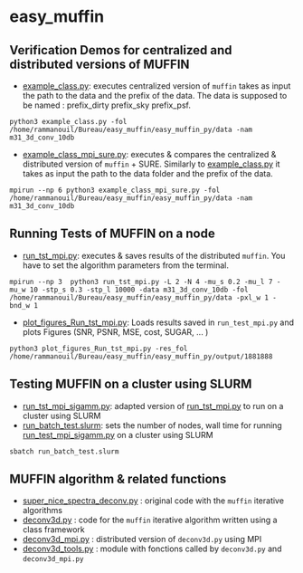 # easy_muffin

## Verification Demos for centralized and distributed versions of MUFFIN
- [example_class.py](easy_muffin_py/example_class.py): executes centralized version of  `muffin` takes as input the path to the data and the prefix of the data. The data is supposed to be named : prefix_dirty prefix_sky prefix_psf. 
``` 
python3 example_class.py -fol /home/rammanouil/Bureau/easy_muffin/easy_muffin_py/data -nam m31_3d_conv_10db
``` 

- [example_class_mpi_sure.py](easy_muffin_py/example_class_mpi_sure.py): executes & compares the centralized & distributed version of `muffin` + SURE. Similarly to [example_class.py](easy_muffin_py/example_class.py) it takes as input the path to the data folder and the prefix of the data.
```
mpirun --np 6 python3 example_class_mpi_sure.py -fol /home/rammanouil/Bureau/easy_muffin/easy_muffin_py/data -nam m31_3d_conv_10db
```

## Running Tests of MUFFIN on a node 
- [run_tst_mpi.py](easy_muffin_py/run_tst_mpi.py): executes & saves results of the distributed `muffin`. You have to set the algorithm parameters from the terminal. 
``` 
mpirun --np 3  python3 run_tst_mpi.py -L 2 -N 4 -mu_s 0.2 -mu_l 7 -mu_w 10 -stp_s 0.3 -stp_l 10000 -data m31_3d_conv_10db -fol /home/rammanouil/Bureau/easy_muffin/easy_muffin_py/data -pxl_w 1 -bnd_w 1
```
- [plot_figures_Run_tst_mpi.py](easy_muffin_py/plot_figures_Run_tst_mpi.py): Loads results saved in `run_test_mpi.py` and plots  Figures (SNR, PSNR, MSE, cost, SUGAR, ... )
```
python3 plot_figures_Run_tst_mpi.py -res_fol /home/rammanouil/Bureau/easy_muffin/easy_muffin_py/output/1881888
```

## Testing MUFFIN on a cluster using SLURM  
- [run_tst_mpi_sigamm.py](easy_muffin_py/run_tst_mpi_sigamm.py): adapted version of [run_tst_mpi.py](easy_muffin_py/run_tst_mpi.py) to run on a cluster using SLURM
- [run_batch_test.slurm](easy_muffin_py/run_batch_test.slurm): sets the number of nodes, wall time for running [run_test_mpi_sigamm.py](easy_muffin_py/run_test_mpi_sigamm.py) on a cluster using SLURM 
```
sbatch run_batch_test.slurm 
```

## MUFFIN algorithm & related functions 
- [super_nice_spectra_deconv.py](easy_muffin_py/super_nice_spectra_deconv.py) : original code with the `muffin` iterative algorithms
- [deconv3d.py](easy_muffin_py/deconv3d.py)  : code for the `muffin` iterative algorithm written using a class framework
- [deconv3d_mpi.py](easy_muffin_py/deconv3d_mpi.py)  : distributed version of `deconv3d.py` using MPI
- [deconv3d_tools.py](easy_muffin_py/deconv3d_tools.py)  : module with fonctions called by `deconv3d.py` and `deconv3d_mpi.py`
